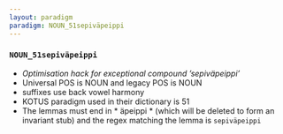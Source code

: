 ```yaml
---
layout: paradigm
paradigm: NOUN_51sepiväpeippi
---
```

### ` NOUN_51sepiväpeippi `

* _Optimisation hack for exceptional compound ’sepiväpeippi’_
* Universal POS is NOUN and legacy POS is NOUN
* suffixes use back vowel harmony
* KOTUS paradigm used in their dictionary is 51
* The lemmas must end in * äpeippi * (which will be deleted to form an invariant stub) and the regex matching the lemma is ` sepiväpeippi `
